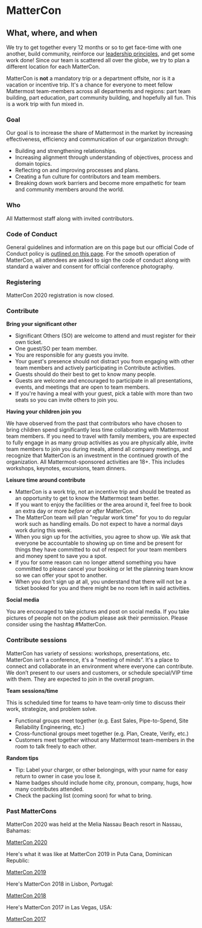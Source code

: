 # MatterCon

## What, where, and when

We try to get together every 12 months or so to get face-time with one another, build community, reinforce our [leadership principles](../../company/about-mattermost/#leadership-principles), and get some work done! Since our team is scattered all over the globe, we try to plan a different location for each MatterCon.

MatterCon is **not** a mandatory trip or a department offsite, nor is it a vacation or incentive trip. It's a chance for everyone to meet fellow Mattermost team-members across all departments and regions: part team building, part education, part community building, and hopefully all fun. This is a work trip with fun mixed in.

### Goal

Our goal is to increase the share of Mattermost in the market by increasing effectiveness, efficiency and communication of our organization through:

* Building and strengthening relationships.
* Increasing alignment through understanding of objectives, process and domain topics.
* Reflecting on and improving processes and plans.
* Creating a fun culture for contributors and team members.
* Breaking down work barriers and become more empathetic for team and community members around the world.

### Who

All Mattermost staff along with invited contributors.

### Code of Conduct

General guidelines and information are on this page but our official Code of Conduct policy is [outlined on this page](https://handbook.mattermost.com/mattercon/mattermost-code-of-conduct). For the smooth operation of MatterCon, all attendees are asked to sign the code of conduct along with standard a waiver and consent for official conference photography.

### Registering

MatterCon 2020 registration is now closed.

### Contribute

**Bring your significant other**

* Significant Others \(SO\) are welcome to attend and must register for their own ticket.
* One guest/SO per team member.
* You are responsible for any guests you invite.
* Your guest's presence should not distract you from engaging with other team members and actively participating in Contribute activities.
* Guests should do their best to get to know many people.
* Guests are welcome and encouraged to participate in all presentations, events, and meetings that are open to team members.
* If you're having a meal with your guest, pick a table with more than two seats so you can invite others to join you.

**Having your children join you**

We have observed from the past that contributors who have chosen to bring children spend significantly less time collaborating with Mattermost team members. If you need to travel with family members, you are expected to fully engage in as many group activities as you are physically able, invite team members to join you during meals, attend all company meetings, and recognize that MatterCon is an investment in the continued growth of the organization. All Mattermost-sponsored activities are 18+. This includes workshops, keynotes, excursions, team dinners.

**Leisure time around contribute**

* MatterCon is a work trip, not an incentive trip and should be treated as an opportunity to get to know the Mattermost team better.
* If you want to enjoy the facilities or the area around it, feel free to book an extra day or more _before or after_ MatterCon.
* The MatterCon team will plan "regular work time" for you to do regular work such as handling emails. Do not expect to have a normal days work during this week.
* When you sign up for the activities, you agree to show up. We ask that everyone be accountable to showing up on time and be present for things they have committed to out of respect for your team members and money spent to save you a spot.
* If you for some reason can no longer attend something you have committed to please cancel your booking or let the planning team know so we can offer your spot to another.
* When you don't sign up at all, you understand that there will not be a ticket booked for you and there might be no room left in said activities.

**Social media**

You are encouraged to take pictures and post on social media. If you take pictures of people not on the podium please ask their permission. Please consider using the hashtag \#MatterCon.

### Contribute sessions

MatterCon has variety of sessions: workshops, presentations, etc. MatterCon isn’t a conference, it's a "meeting of minds”. It's a place to connect and collaborate in an environment where everyone can contribute. We don’t present to our users and customers, or schedule special/VIP time with them. They are expected to join in the overall program.

**Team sessions/time**

This is scheduled time for teams to have team-only time to discuss their work, strategize, and problem solve.

* Functional groups meet together \(e.g. East Sales, Pipe-to-Spend, Site Reliability Engineering, etc.\)
* Cross-functional groups meet together \(e.g. Plan, Create, Verify, etc.\)
* Customers meet together without any Mattermost team-members in the room to talk freely to each other.

**Random tips**

* Tip: Label your charger, or other belongings, with your name for easy return to owner in case you lose it.
* Name badges should include home city, pronoun, company, hugs, how many contributes attended.
* Check the packing list \(coming soon\) for what to bring.

### Past MatterCons

MatterCon 2020 was held at the Melia Nassau Beach resort in Nassau, Bahamas:

[MatterCon 2020](https://www.youtube.com/watch?v=5YA3DK0u2L4)

Here's what it was like at MatterCon 2019 in Puta Cana, Dominican Republic:

[MatterCon 2019](https://youtu.be/pMySvCfy7Bw)

Here's MatterCon 2018 in Lisbon, Portugal:

[MatterCon 2018](https://www.youtube.com/watch?v=CZXaYttz3NA&t=2s)

Here's MatterCon 2017 in Las Vegas, USA:

[MatterCon 2017](https://www.youtube.com/watch?v=_RpmrM-5UFY&t=65s)

